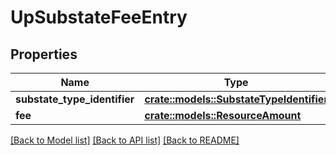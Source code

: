 # UpSubstateFeeEntry

## Properties

Name | Type | Description | Notes
------------ | ------------- | ------------- | -------------
**substate_type_identifier** | [**crate::models::SubstateTypeIdentifier**](SubstateTypeIdentifier.md) |  | 
**fee** | [**crate::models::ResourceAmount**](ResourceAmount.md) |  | 

[[Back to Model list]](../README.md#documentation-for-models) [[Back to API list]](../README.md#documentation-for-api-endpoints) [[Back to README]](../README.md)


